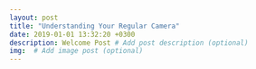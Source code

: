 ```yaml
---
layout: post
title: "Understanding Your Regular Camera"
date: 2019-01-01 13:32:20 +0300
description: Welcome Post # Add post description (optional)
img:  # Add image post (optional)
---
```

